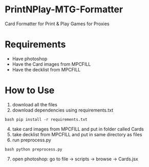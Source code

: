 # PrintNPlay-MTG-Formatter
Card Formatter for Print &amp; Play Games for Proxies

# Requirements
- Have photoshop
- Have the Card images from MPCFILL
- Have the decklist from MPCFILL

# How to Use
1. download all the files
2. download dependencies using requirements.txt
<pre><code>bash pip install -r requirements.txt</code></pre>
4. take card images from MPCFILL and put in folder called Cards
5. take decklist from MPCFILL and put in same directory as files
6. run preprocess.py
<pre><code>bash python preprocess.py</code></pre>
7. open photoshop: go to file -> scripts -> browse -> Cards.jsx 
